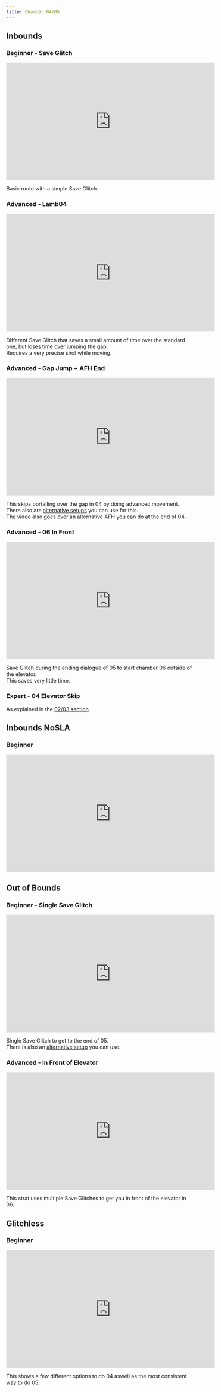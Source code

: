 ```yaml
---
title: Chamber 04/05
---
```


## Inbounds
### Beginner - Save Glitch
<iframe width="560" height="315" src="https://www.youtube-nocookie.com/embed/Uz28Saq8oy0" title="YouTube video player" frameborder="0" allow="accelerometer; autoplay; clipboard-write; encrypted-media; gyroscope; picture-in-picture" allowfullscreen></iframe>

Basic route with a simple Save Glitch.

### Advanced - Lamb04
<iframe width="560" height="315" src="https://www.youtube-nocookie.com/embed/DlkzYfxq4iM" title="YouTube video player" frameborder="0" allow="accelerometer; autoplay; clipboard-write; encrypted-media; gyroscope; picture-in-picture" allowfullscreen></iframe>

Different Save Glitch that saves a small amount of time over the standard one, but loses time over jumping the gap.
<br>
Requires a very precise shot while moving.

### Advanced - Gap Jump + AFH End 
<iframe width="560" height="315" src="https://www.youtube-nocookie.com/embed/eOppWgIVGSw" title="YouTube video player" frameborder="0" allow="accelerometer; autoplay; clipboard-write; encrypted-media; gyroscope; picture-in-picture" allowfullscreen></iframe>

This skips portalling over the gap in 04 by doing advanced movement. There also are [alternative setups](https://www.youtube.com/watch?v=ssFxDgib5lo) you can use for this.
<br>
The video also goes over an alternative AFH you can do at the end of 04.

### Advanced - 06 In Front 
<iframe width="560" height="315" src="https://www.youtube-nocookie.com/embed/TwSWSdM_6wM" title="YouTube video player" frameborder="0" allow="accelerometer; autoplay; clipboard-write; encrypted-media; gyroscope; picture-in-picture" allowfullscreen></iframe>

Save Glitch during the ending dialogue of 05 to start chamber 06 outside of the elevator.
<br>
This saves very little time.

### Expert - 04 Elevator Skip
As explained in the [02/03 section](./chamber02-03#inbounds-expert-04-elevator-skip).

## Inbounds NoSLA
### Beginner
<iframe width="560" height="315" src="https://www.youtube-nocookie.com/embed/muEzNmtAHlU" title="YouTube video player" frameborder="0" allow="accelerometer; autoplay; clipboard-write; encrypted-media; gyroscope; picture-in-picture" allowfullscreen></iframe>

## Out of Bounds
### Beginner - Single Save Glitch 
<iframe width="560" height="315" src="https://www.youtube-nocookie.com/embed/Z1XfVqrsWFA" title="YouTube video player" frameborder="0" allow="accelerometer; autoplay; clipboard-write; encrypted-media; gyroscope; picture-in-picture" allowfullscreen></iframe>

Single Save Glitch to get to the end of 05.
<br>
There is also an [alternative setup](https://www.youtube.com/watch?v=VN2CwNrcWJA) you can use.

### Advanced - In Front of Elevator 
<iframe width="560" height="315" src="https://www.youtube-nocookie.com/embed/AQEFhlUPKbE" title="YouTube video player" frameborder="0" allow="accelerometer; autoplay; clipboard-write; encrypted-media; gyroscope; picture-in-picture" allowfullscreen></iframe>

This strat uses multiple Save Glitches to get you in front of the elevator in 06.

## Glitchless
### Beginner
<iframe width="560" height="315" src="https://www.youtube-nocookie.com/embed/leQhYPgO59k" title="YouTube video player" frameborder="0" allow="accelerometer; autoplay; clipboard-write; encrypted-media; gyroscope; picture-in-picture" allowfullscreen></iframe>

This shows a few different options to do 04 aswell as the most consistent way to do 05.